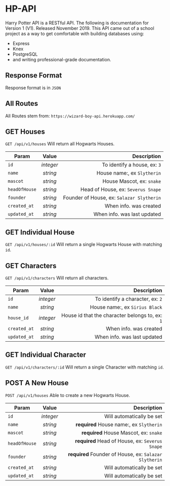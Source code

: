 # HP-API
Harry Potter API is a RESTful API. The following is documentation for Version 1 (V1). Released November 2019.
This API came out of a school project as a way to get comfortable with building databases using:
  * Express
  * Knex
  * PostgreSQL
  * and writing professional-grade documentation. 
 
 ## Response Format
 Response format is in `JSON`
 
 ## All Routes
 All Routes stem from:
`https://wizard-boy-api.herokuapp.com/`


## GET Houses
`GET /api/v1/houses`
Will return all Hogwarts Houses.

| Param         | Value         | Description  |
| ------------- |:-------------:| -----:|
| `id`          | *integer*     | To identify a house, ex: `3`|
| `name`        | *string*      | House name:, ex `Slytherin` |
| `mascot`      | *string*      | House Mascot, ex: `snake` |
| `headOfHouse` | *string*      | Head of House, ex: `Severus Snape` |
| `founder`     | *string*      | Founder of House, ex: `Salazar Slytherin` |
| `created_at`  | *string*      | When info. was created  |
| `updated_at`  | *string*      | When info. was last updated |

## GET Individual House
`GET /api/v1/houses/:id`
Will return a single Hogwarts House with matching `id`.

## GET Characters
`GET /api/v1/characters`
Will return all characters.

| Param         | Value         | Description  |
| ------------- |:-------------:| -----:|
| `id`          | *integer*     | To identify a character, ex: `2`|
| `name`        | *string*      | House name:, ex `Sirius Black` |
| `house_id`    | *integer*     | House id that the character belongs to, ex: `1` |
| `created_at`  | *string*      | When info. was created  |
| `updated_at`  | *string*      | When info. was last updated |

## GET Individual Character
`GET /api/v1/characters/:id`
Will return a single Character with matching `id`.

## POST A New House
`POST /api/v1/houses`
Able to create a new Hogwarts House.

| Param         | Value         | Description  |
| ------------- |:-------------:| -----:|
| `id`          | *integer* | Will automatically be set|
| `name`        | *string*  | **required** House name:, ex `Slytherin` |
| `mascot`      | *string*  | **required** House Mascot, ex: `snake` |
| `headOfHouse` | *string*  | **required** Head of House, ex: `Severus Snape` |
| `founder`     | *string*  | **required** Founder of House, ex: `Salazar Slytherin` |
| `created_at`  | *string*  | Will automatically be set|
| `updated_at`  | *string*  | Will automatically be set|